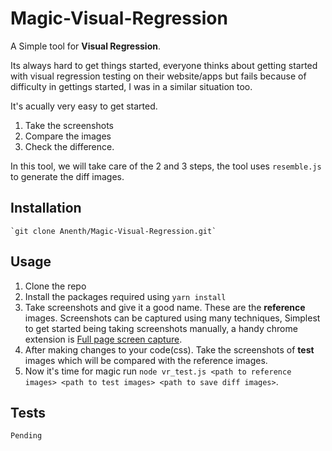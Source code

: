 # Magic-Visual-Regression
A Simple tool for **Visual Regression**.

Its always hard to get things started, everyone thinks about getting started with 
visual regression testing on their website/apps but fails because of difficulty in gettings started,
 I was in a similar situation too. 

It's acually very easy to get started. 
1. Take the screenshots 
2. Compare the images
3. Check the difference.

In this tool, we will take care of the 2 and 3 steps,
the tool uses `resemble.js` to generate the diff images.

## Installation  
    `git clone Anenth/Magic-Visual-Regression.git`

## Usage
1. Clone the repo
2. Install the packages required using `yarn install`
3. Take screenshots and give it a good name. These are the **reference** images.
    Screenshots can be captured using many techniques, Simplest to get started being taking
    screenshots manually, a handy chrome extension is [Full page screen capture](https://chrome.google.com/webstore/detail/full-page-screen-capture/fdpohaocaechififmbbbbbknoalclacl "Full page screen capture"). 
4. After making changes to your code(css). Take the screenshots of **test** images which 
    will be compared with the reference images.
5. Now it's time for magic run 
    `node vr_test.js <path to reference images> <path to test images> <path to save diff images>`.

## Tests
    Pending

<!--## Contributing 
    -->